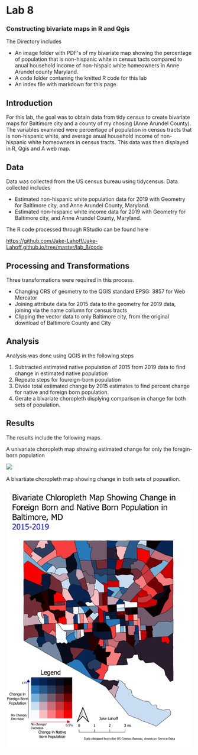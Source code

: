 # Lab 8
### Constructing bivariate maps in R and Qgis
The Directory includes 
- An image folder with PDF's of my bivariate map showing the percentage of population that is non-hispanic white in census tacts compared to anual household income of non-hispaic white homeowners in Anne Arundel county Maryland.
- A code folder contaning the knitted R code for this lab
- An index file with markdown for this page.

## Introduction
For this lab, the goal was to obtain data from tidy census to create bivariate maps for Baltimore city and a county of my chosing (Anne Arundel County). The variables examined were percentage of population in census tracts that is non-hispanic white, and average anual household income of non-hispanic white homeowners in census tracts. 
This data was then displayed in R, Qgis and A web map.

## Data
Data was collected from the US census bureau using tidycensus. 
Data collected includes
- Estimated non-hispanic white population data for 2019 with Geometry for Baltimore city, and Anne Arundel County, Maryland.
- Estimated non-hispanic white income data for 2019 with Geometry for Baltimore city, and Anne Arundel County, Maryland.

The R code processed through RStudio can be found here

https://github.com/Jake-Lahoff/Jake-Lahoff.github.io/tree/master/lab_8/code

## Processing and Transformations
Three transformations were required in this process.
- Changing CRS of geometry to the QGIS standard EPSG: 3857 for Web Mercator
- Joining attribute data for 2015 data to the geometry for 2019 data, joining via the name collumn for census tracts
- Clipping the vector data to only Baltimore city, from the original download of Baltimore County and City

## Analysis
Analysis was done using QGIS in the following steps
1. Subtracted estimated native population of 2015 from 2019 data to find change in estimated native population
2. Repeate steps for foureign-born population
3. Divide total estimated change by 2015 estimates to find percent change for native and foreign born population. 
4. Gerate a bivariate choropleth displying comparison in change for both sets of population.

## Results
The results include the following maps.

A univariate choropleth map showing estimated change for only the foregin-born population

<img src="images/foreign.png?raw=true"/>

A bivartiate choropleth map showing change in both sets of popuatlion.

<img src="images/bivariate4.jpeg?raw=true"/>

